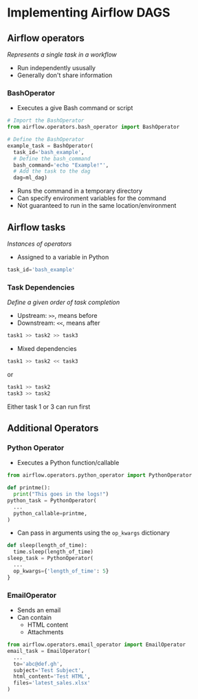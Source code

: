 # Implementing Airflow DAGS

## Airflow operators
_Represents a single task in a workflow_
- Run independently ususally
- Generally don't share information

### BashOperator
- Executes a give Bash command or script
```python
# Import the BashOperator
from airflow.operators.bash_operator import BashOperator

# Define the BashOperator
example_task = BashOperator(
  task_id='bash_example',
  # Define the bash_command
  bash_command='echo "Example!"',
  # Add the task to the dag
  dag=ml_dag)
```
- Runs the command in a temporary directory
- Can specify environment variables for the command
- Not guaranteed to run in the same location/environment

## Airflow tasks
_Instances of operators_
- Assigned to a variable in Python
```python
task_id='bash_example'
```
### Task Dependencies
_Define a given order of task completion_
- Upstream: `>>`, means before
- Downstream: `<<`, means after
```python
task1 >> task2 >> task3
```
- Mixed dependencies
```python
task1 >> task2 << task3
```
or
```python
task1 >> task2 
task3 >> task2 
```
Either task 1 or 3 can run first

## Additional Operators
### Python Operator
- Executes a Python function/callable
```python
from airflow.operators.python_operator import PythonOperator

def printme():
  print("This goes in the logs!")
python_task = PythonOperator(
  ...
  python_callable=printme,
)
```
- Can pass in arguments using the `op_kwargs` dictionary
```python
def sleep(length_of_time):
  time.sleep(length_of_time)
sleep_task = PythonOperator(
  ...
  op_kwargs={'length_of_time': 5}
}
```
### EmailOperator
- Sends an email
- Can contain
  - HTML content
  - Attachments
```python
from airflow.operators.email_operator import EmailOperator
email_task = EmailOperator(
  ...
  to='abc@def.gh',
  subject='Test Subject',
  html_content='Test HTML',
  files='latest_sales.xlsx'
)
```
